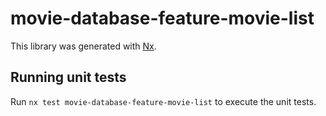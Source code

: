 # movie-database-feature-movie-list

This library was generated with [Nx](https://nx.dev).

## Running unit tests

Run `nx test movie-database-feature-movie-list` to execute the unit tests.
